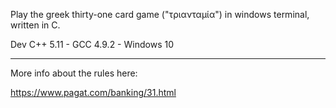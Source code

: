 Play the greek thirty-one card game ("τριανταμία") in windows terminal, written in C.

Dev C++ 5.11 - GCC 4.9.2 - Windows 10

-------------------------------------------------------------------------

More info about the rules here:

https://www.pagat.com/banking/31.html
